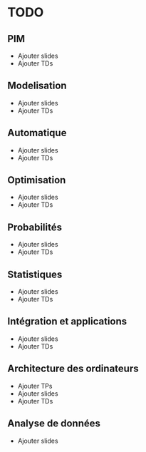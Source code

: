 # TODO

## PIM
  - Ajouter slides
  - Ajouter TDs

## Modelisation
  - Ajouter slides
  - Ajouter TDs

## Automatique
  - Ajouter slides
  - Ajouter TDs

## Optimisation
  - Ajouter slides
  - Ajouter TDs

## Probabilités
  - Ajouter slides
  - Ajouter TDs

## Statistiques
  - Ajouter slides
  - Ajouter TDs

## Intégration et applications
  - Ajouter slides
  - Ajouter TDs

## Architecture des ordinateurs
  - Ajouter TPs
  - Ajouter slides
  - Ajouter TDs

## Analyse de données
  - Ajouter slides
